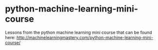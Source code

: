 # python-machine-learning-mini-course
Lessons from the python machine learning mini course that can be found here: http://machinelearningmastery.com/python-machine-learning-mini-course/

